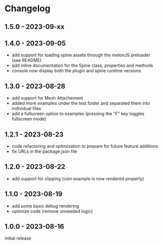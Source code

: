 # Changelog

## 1.5.0 - 2023-09-xx

## 1.4.0 - 2023-09-05

- add support for loading spine assets through the melonJS preloader (see README)
- add inline documentation for the Spine class, properties and methods
- console now display both the plugin and spine runtime versions

## 1.3.0 - 2023-08-28

- add support for Mesh Attachement
- added more examples under the test folder and separated them into individual files
- add a fullscreen option to examples (pressing the "F" key toggles fullscreen mode)

## 1.2.1 - 2023-08-23

- code refactoring and optimization to prepare for future feature additions
- fix URLs in the package.json file

## 1.2.0 - 2023-08-22

- add support for clipping (coin example is now rendered properly)

## 1.1.0 - 2023-08-19

- add some basic debug rendering
- optimize code (remove unneeded logic)

## 1.0.0 - 2023-08-16

initial release